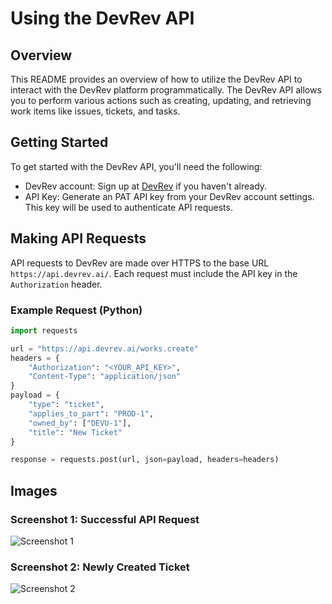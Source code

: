 # Using the DevRev API

## Overview

This README provides an overview of how to utilize the DevRev API to interact with the DevRev platform programmatically. The DevRev API allows you to perform various actions such as creating, updating, and retrieving work items like issues, tickets, and tasks.

## Getting Started

To get started with the DevRev API, you'll need the following:

- DevRev account: Sign up at [DevRev](https://www.devrev.ai/) if you haven't already.
- API Key: Generate an PAT API key from your DevRev account settings. This key will be used to authenticate API requests.

## Making API Requests

API requests to DevRev are made over HTTPS to the base URL `https://api.devrev.ai/`. Each request must include the API key in the `Authorization` header.

### Example Request (Python)

```python
import requests

url = "https://api.devrev.ai/works.create"
headers = {
    "Authorization": "<YOUR_API_KEY>",
    "Content-Type": "application/json"
}
payload = {
    "type": "ticket",
    "applies_to_part": "PROD-1",
    "owned_by": ["DEVU-1"],
    "title": "New Ticket"
}

response = requests.post(url, json=payload, headers=headers)
```
## Images

### Screenshot 1: Successful API Request
![Screenshot 1](screenshots/screenshot1.png)

### Screenshot 2: Newly Created Ticket
![Screenshot 2](screenshots/screenshot2.png)

